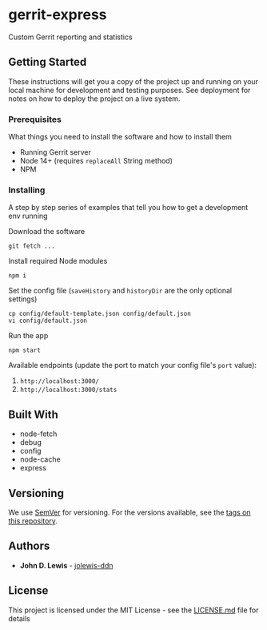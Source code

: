 # gerrit-express

Custom Gerrit reporting and statistics

## Getting Started

These instructions will get you a copy of the project up and running on your local machine for development and testing purposes. See deployment for notes on how to deploy the project on a live system.

### Prerequisites

What things you need to install the software and how to install them

* Running Gerrit server
* Node 14+ (requires `replaceAll` String method)
* NPM

### Installing

A step by step series of examples that tell you how to get a development env running

Download the software

```
git fetch ...
```

Install required Node modules

```
npm i
```

Set the config file (`saveHistory` and `historyDir` are the only optional settings)

```
cp config/default-template.json config/default.json
vi config/default.json
```

Run the app

```
npm start
```

Available endpoints (update the port to match your config file's `port` value):

1. `http://localhost:3000/`
1. `http://localhost:3000/stats`

## Built With

* node-fetch
* debug
* config
* node-cache
* express

## Versioning

We use [SemVer](http://semver.org/) for versioning. For the versions available, see the [tags on this repository](https://github.com/your/project/tags). 

## Authors

* **John D. Lewis** - [jolewis-ddn](https://github.com/jolewis-ddn)

## License

This project is licensed under the MIT License - see the [LICENSE.md](LICENSE.md) file for details
